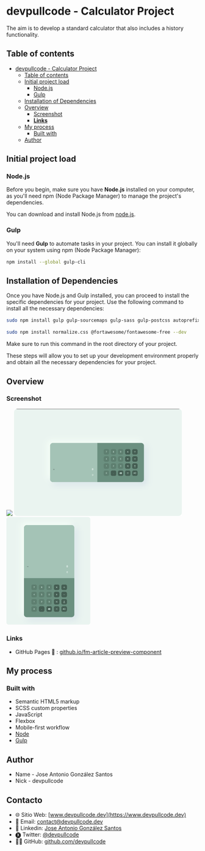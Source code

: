 # devpullcode - Calculator Project
The aim is to develop a standard calculator that also includes a history functionality.

## Table of contents

- [devpullcode - Calculator Project](#devpullcode---calculator-project)
  - [Table of contents](#table-of-contents)
  - [Initial project load](#initial-project-load)
    - [Node.js](#nodejs)
    - [Gulp](#gulp)
  - [Installation of Dependencies](#installation-of-dependencies)
  - [Overview](#overview)
    - [Screenshot](#screenshot)
    - [**Links**](#links)
  - [My process](#my-process)
    - [Built with](#built-with)
  - [Author](#author)

## Initial project load

### Node.js
Before you begin, make sure you have **Node.js** installed on your computer, as you'll need npm (Node Package Manager) to manage the project's dependencies.

You can download and install Node.js from [node.js](https://nodejs.org/en).

### Gulp
You'll need **Gulp** to automate tasks in your project. You can install it globally on your system using npm (Node Package Manager):

```bash
npm install --global gulp-cli
```

## Installation of Dependencies
Once you have Node.js and Gulp installed, you can proceed to install the specific dependencies for your project. Use the following command to install all the necessary dependencies:

```bash
sudo npm install gulp gulp-sourcemaps gulp-sass gulp-postcss autoprefixer cssnano sass gulp-avif gulp-webp gulp-imagemin gulp-purgecss @fullhuman/postcss-purgecss gulp-concat @fortawesome/fontawesome-free gulp-uglify gulp-strip-comments gulp-replace gulp-rename gulp-if gulp-append-prepend --save-dev
```

```bash
sudo npm install normalize.css @fortawesome/fontawesome-free --dev
```

Make sure to run this command in the root directory of your project.

These steps will allow you to set up your development environment properly and obtain all the necessary dependencies for your project.

## Overview

### Screenshot
![](design/screenshot-desktop.png)
<img src="design/screenshot-desktop-design.png" alt="Texto alternativo" width="440"> <img src="design/screenshot-mobile-design.png" alt="Texto alternativo" width="220">

### **Links**
- GitHub Pages 🔗 : [github.io/fm-article-preview-component](https://devpullcode.github.io/dpc-calculator/)

## My process

### Built with

- Semantic HTML5 markup
- SCSS custom properties
- JavaScript
- Flexbox
- Mobile-first workflow
- [Node](https://nodejs.org/es)
- [Gulp](https://gulpjs.com)

## Author
- Name - Jose Antonio González Santos
- Nick - devpullcode

## Contacto
- 🌐 Sitio Web: [www.devpullcode.dev](https://www.devpullcode.dev)
- 📧 Email: contact@devpullcode.dev
- 🔗 Linkedin:  [Jose Antonio González Santos](https://www.linkedin.com/in/jose-antonio-gonzález-santos-884153235?lipi=urn%3Ali%3Apage%3Ad_flagship3_profile_view_base_contact_details%3B22o01BakQ%2Be4Qh5FUTqErg%3D%3D)
- 🅧 Twitter: [@devpullcode](https://twitter.com/devpullcodelive)
- 👨‍💻 GitHub: [github.com/devpullcode](https://github.com/devpullcode)
